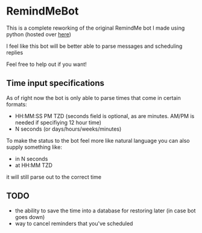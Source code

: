 # RemindMeBot

This is a complete reworking of the original RemindMe bot I made using python (hosted over [here](https://botsin.space/RemindMe))

I feel like this bot will be better able to parse messages and scheduling replies

Feel free to help out if you want!


## Time input specifications

As of right now the bot is only able to parse times that come in certain formats:

- HH:MM:SS PM TZD (seconds field is optional, as are minutes. AM/PM is needed if specifiying 12 hour time)
- N seconds (or days/hours/weeks/minutes)

To make the status to the bot feel more like natural language you can also supply something like:

- in N seconds
- at HH:MM TZD

it will still parse out to the correct time

## TODO

- the ability to save the time into a database for restoring later (in case bot goes down)
- way to cancel reminders that you've scheduled
